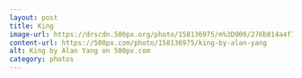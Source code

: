 ```yaml
---
layout: post
title: King
image-url: https://drscdn.500px.org/photo/158136975/m%3D900/276b814a4f7f377bc7041276c2c2c623
content-url: https://500px.com/photo/158136975/king-by-alan-yang
alt: King by Alan Yang on 500px.com
category: photos
---
```

